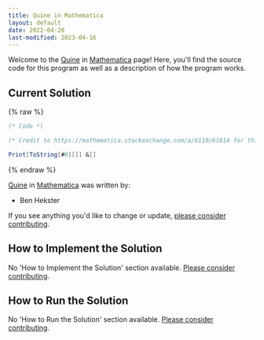 ```yaml
---
title: Quine in Mathematica
layout: default
date: 2022-04-28
last-modified: 2023-04-16
---
```


Welcome to the [Quine](https://sampleprograms.io/projects/quine) in [Mathematica](https://sampleprograms.io/languages/mathematica) page! Here, you'll find the source code for this program as well as a description of how the program works.

## Current Solution

{% raw %}

```mathematica
(* Code *)

(* Credit to https://mathematica.stackexchange.com/a/6110/61814 for this answer: *)

Print[ToString[#0][]] &[]
```

{% endraw %}

[Quine](https://sampleprograms.io/projects/quine) in [Mathematica](https://sampleprograms.io/languages/mathematica) was written by:

- Ben Hekster

If you see anything you'd like to change or update, [please consider contributing](https://github.com/TheRenegadeCoder/sample-programs).

## How to Implement the Solution

No 'How to Implement the Solution' section available. [Please consider contributing](https://github.com/TheRenegadeCoder/sample-programs-website).

## How to Run the Solution

No 'How to Run the Solution' section available. [Please consider contributing](https://github.com/TheRenegadeCoder/sample-programs-website).